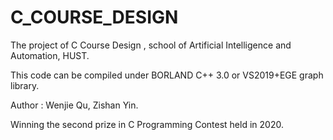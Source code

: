 # C_COURSE_DESIGN
The project of C Course Design , school of Artificial Intelligence and Automation, HUST. 

This code can be compiled under BORLAND C++ 3.0 or VS2019+EGE graph library.

Author : Wenjie Qu, Zishan Yin.

Winning the second prize in C Programming Contest held in 2020.
